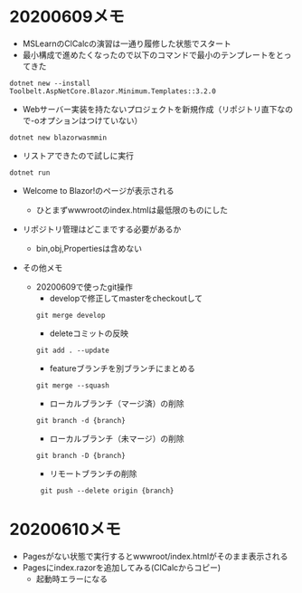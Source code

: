 # 20200609メモ
* MSLearnのClCalcの演習は一通り履修した状態でスタート
* 最小構成で進めたくなったので以下のコマンドで最小のテンプレートをとってきた
```
dotnet new --install Toolbelt.AspNetCore.Blazor.Minimum.Templates::3.2.0
```
* Webサーバー実装を持たないプロジェクトを新規作成（リポジトリ直下なので-oオプションはつけていない）
```
dotnet new blazorwasmmin
```
* リストアできたので試しに実行
```
dotnet run
```
* Welcome to Blazor!のページが表示される
    * ひとまずwwwrootのindex.htmlは最低限のものにした
* リポジトリ管理はどこまでする必要があるか
    * bin,obj,Propertiesは含めない

* その他メモ
    * 20200609で使ったgit操作
        * developで修正してmasterをcheckoutして
        ```
        git merge develop
        ```
        * deleteコミットの反映
        ```
        git add . --update
        ```
        * featureブランチを別ブランチにまとめる
        ```
        git merge --squash
        ```
        * ローカルブランチ（マージ済）の削除
        ```
        git branch -d {branch}
        ```
        * ローカルブランチ（未マージ）の削除
        ```
        git branch -D {branch}
        ```
        * リモートブランチの削除
        ```
         git push --delete origin {branch}
        ```

# 20200610メモ
* Pagesがない状態で実行するとwwwroot/index.htmlがそのまま表示される
* Pagesにindex.razorを追加してみる(ClCalcからコピー)
    * 起動時エラーになる